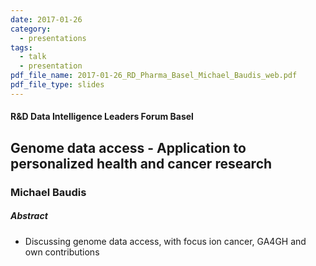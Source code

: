 ```yaml
---
date: 2017-01-26
category:
  - presentations
tags:
  - talk
  - presentation
pdf_file_name: 2017-01-26_RD_Pharma_Basel_Michael_Baudis_web.pdf
pdf_file_type: slides
---
```


#### R&D Data Intelligence Leaders Forum Basel
## Genome data access - Application to personalized health and cancer research
### Michael Baudis

##### Abstract

* Discussing genome data access, with focus ion cancer, GA4GH and own contributions